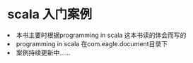 # scala 入门案例

<li>
    <ui>本书主要时根据programming in scala 这本书读的体会而写的</ui>
   
</li>

<li>
     <ui>programming in scala 在com.eagle.document目录下</ui>

</li>

<li>
     <ui>案例持续更新中......</ui>
</li>